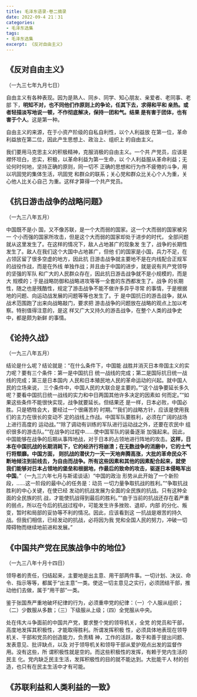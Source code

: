 ```yaml
---
title: 毛泽东语录-卷二摘录
date: 2022-09-4 21：31
categories: 
- 毛泽东选集
tags:
- 毛泽东选集
excerpt: 《反对自由主义》
---
```


## 《反对自由主义》

（一九三七年九月七日）

自由主义有各种表现。因为是熟人、同乡、同学、知心朋友、亲爱者、老同事、老部 下，**明知不对，也不同他们作原则上的争论，任其下去，求得和平和 亲热。或者轻描淡写地说一顿，不作彻底解决，保持一团和气。结果 是有害于团体，也有害于个人**。这是第一种。

自由主义的来源，在于小资产阶级的自私自利性，以个人利益放 在第一位，革命利益放在第二位，因此产生思想上、政治上、组织上 的自由主义。

我们要用马克思主义的积极精神，克服消极的自由主义。一个共 产党员，应该是襟怀坦白，忠实，积极，以革命利益为第一生命，以 个人利益服从革命利益；无论何时何地，坚持正确的原则，同一切不 正确的思想和行为作不疲倦的斗争，用以巩固党的集体生活，巩固党 和群众的联系；关心党和群众比关心个人为重，关心他人比关心自己 为重。这样才算得一个共产党员。

## 《抗日游击战争的战略问题》

（一九三八年五月）

中国既不是小 国，又不像苏联，是一个大而弱的国家。这一个大而弱的国家被另一 个小而强的国家所攻击，但是这个大而弱的国家却处于进步的时代， 全部问题就从这里发生了。在这样的情况下，敌人占地甚广的现象发 生了，战争的长期性发生了。敌人在我们这个大国中占地甚广，但他 们的国家是小国，兵力不足，在占领区留了很多空虚的地方，因此抗 日游击战争就主要地不是在内线配合正规军的战役作战，而是在外线 单独作战；并且由于中国的进步，就是说有共产党领导的坚强的军队 和广大的人民群众存在，因此抗日游击战争就不是小规模的，而是大 规模的；于是战略防御和战略进攻等等一全套的东西都发生了。战争 的长期性，随之也是残酷性，规定了游击战争不能不做许多异乎寻常 的事情，于是根据地的问题、向运动战发展的问题等等也发生了。于 是中国抗日的游击战争，就从战术范围跑了出来向战略敲门，要求把 游击战争的问题放在战略的观点上加以考察。特别值得注意的，是这 样又广大又持久的游击战争，在整个人类的战争史中，都是颇为新鲜 的事情。

## 《论持久战》

（一九三八年五月）

结论是什么呢？结论就是：“在什么条件下，中国能 战胜并消灭日本帝国主义的实力呢？要有三个条件：第一是中国抗日 统一战线的完成；第二是国际抗日统一战线的完成；第三是日本国内 人民和日本殖民地人民的革命运动的兴起。就中国人民的立场来说， 三个条件中，中国人民的大联合是主要的。”“这个战争要延长多久 呢？要看中国抗日统一战线的实力和中日两国其他许多决定的因素如 何而定。”“如果这些条件不能很快实现，战争就要延长。但结果还 是一样，日本必败，中国必胜。只是牺牲会大，要经过一个很痛苦的 时期。”“我们的战略方针，应该是使用我们的主力在很长的变动不 定的战线上作战。中国军队要胜利，必须在广阔的战场上进行高度的 运动战。”“除了调动有训练的军队进行运动战之外，还要在农民中 组织很多的游击队。”“在战争的过程中……使中国军队的装备逐渐 加强起来。因此，中国能够在战争的后期从事阵地战，对于日本的占领地进行阵地的攻击。**这样，日本在中国抗战的长期消耗下，它的经济行将崩溃；在无数战争的消磨中，它的士气行将颓靡。中国方面， 则抗战的潜伏力一天一天地奔腾高涨，大批的革命民众不断地倾注到前线去，为自由而战争。所有这些因素和其他的因素配合起来，就使 我们能够对日本占领地的堡垒和根据地，作最后的致命的攻击，驱逐日本侵略军出中国**。”（一九三六年七月与斯诺谈话）“中国的政治 形势从此开始了一个新阶段，……这一阶段的最中心的任务是：动员 一切力量争取抗战的胜利。”“争取抗战胜利的中心关键，在使已经 发动的抗战发展为全面的全民族的抗战。只有这种全面的全民族的抗 战，才能使抗战得到最后的胜利。”“由于当前的抗战还存在着严重 的弱点，所以在今后的抗战过程中，可能发生许多挫败、退却，内部 的分化、叛变，暂时和局部的妥协等不利的情况。因此，应该看到这 一抗战是艰苦的持久战。但我们相信，已经发动的抗战，必将因为我 党和全国人民的努力，冲破一切障碍物而继续地前进和发展。”

## 《中国共产党在民族战争中的地位》

（一九三八年十月十四日）

领导者的责任，归结起来，主要地是出主意、用干部两件事。一切计划、决议、命令、指示等等，都属于“出主意”一类。使这一切主意见之实行，必须团结干部，推动他们去做，属于“用干部”一类。

鉴于张国焘严重地破坏纪律的行为，必须重申党的纪律：（一）个人服从组织；（二）少数服从多数；（三）下级服从上级；（四）全党服从中央。

处在伟大斗争面前的中国共产党，要求整个党的领导机关，全党 的党员和干部，高度地发挥其积极性，才能取得胜利。所谓发挥积极 性，必须具体地表现在领导机关、干部和党员的创造能力，负责精 神，工作的活跃，敢于和善于提出问题、发表意见、批评缺点，以及 对于领导机关和领导干部从爱护观点出发的监督作用。没有这些，所 谓积极性就是空的。而这些积极性的发挥，有赖于党内生活的民主 化。党内缺乏民主生活，发挥积极性的目的就不能达到。大批能干人 材的创造，也只有在民主生活中才有可能。

## 《苏联利益和人类利益的一致》